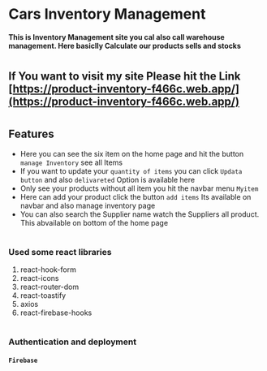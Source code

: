 # Cars Inventory Management 

#### This is Inventory Management site you cal also call warehouse management. Here basiclly Calculate our products sells and stocks

#

## If You want to visit my site Please hit the Link [https://product-inventory-f466c.web.app/](https://product-inventory-f466c.web.app/)
#
## Features
* Here you can see the six item on the home page and hit the button `manage Inventory` see all Items
* If you want to update your `quantity of items` you can click `Updata button` and also `delivareted` Option is available here
* Only see your products without all item you hit the navbar menu `Myitem`
* Here can add your product click the button `add items` Its available on navbar and also manage inventory page
* You can  also search the Supplier name watch the Suppliers all product. This abvailable on bottom of the home page
#
### Used some react libraries
1. react-hook-form
2. react-icons
3. react-router-dom
4. react-toastify
5. axios
6. react-firebase-hooks
#
### Authentication and deployment
#### `Firebase`


